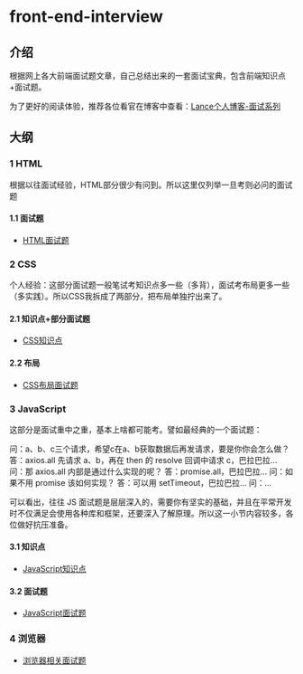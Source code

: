# front-end-interview

## 介绍

根据网上各大前端面试题文章，自己总结出来的一套面试宝典，包含前端知识点+面试题。

为了更好的阅读体验，推荐各位看官在博客中查看：<a href="https://evestorm.github.io/tags/%E9%9D%A2%E8%AF%95/" target="_blank">Lance个人博客-面试系列</a>

## 大纲

### 1 HTML

根据以往面试经验，HTML部分很少有问到。所以这里仅列举一旦考则必问的面试题

#### 1.1 面试题

- <a href="./HTML面试题.md" target="_blank">HTML面试题</a>

### 2 CSS

个人经验：这部分面试题一般笔试考知识点多一些（多背），面试考布局更多一些（多实践）。所以CSS我拆成了两部分，把布局单独拧出来了。

#### 2.1 知识点+部分面试题

- <a href="./CSS.md" target="_blank">CSS知识点</a>

#### 2.2 布局

- <a href="./CSS布局.md" target="_blank">CSS布局面试题</a>

### 3 JavaScript

这部分是面试重中之重，基本上啥都可能考。譬如最经典的一个面试题：

问：a、b、c三个请求，希望c在a、b获取数据后再发请求，要是你你会怎么做？
答：axios.all 先请求 a、b，再在 then 的 resolve 回调中请求 c，巴拉巴拉...
问：那 axios.all 内部是通过什么实现的呢？
答：promise.all，巴拉巴拉...
问：如果不用 promise 该如何实现？
答：可以用 setTimeout，巴拉巴拉...
问：...

可以看出，往往 JS 面试题是层层深入的，需要你有坚实的基础，并且在平常开发时不仅满足会使用各种库和框架，还要深入了解原理。所以这一小节内容较多，各位做好抗压准备。

#### 3.1 知识点

- <a href="./JavaScript知识点.md" target="_blank">JavaScript知识点</a>

#### 3.2 面试题

- <a href="./JavaScript面试题.md" target="_blank">JavaScript面试题</a>

### 4 浏览器

- <a href="./浏览器.md" target="_blank">浏览器相关面试题</a>
